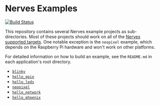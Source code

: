 Nerves Examples
===============

[![Build Status](https://travis-ci.org/nerves-project/nerves-examples.png?branch=master)](https://travis-ci.org/nerves-project/nerves-examples)

This repository contains several Nerves example projects as sub-directories.
Most of these projects should work on all of the [Nerves supported targets](https://hexdocs.pm/nerves/targets.html).
One notable exception is the `neopixel` example, which depends on the Raspberry Pi hardware and won't work on other platforms.

For detailed information on how to build an example, see the `README.md` in each application's root directory.

* [`blinky`](https://github.com/nerves-project/nerves-examples/blob/master/blinky/README.md)
* [`hello_gpio`](https://github.com/nerves-project/nerves-examples/blob/master/hello_gpio/README.md)
* [`hello_leds`](https://github.com/nerves-project/nerves-examples/blob/master/hello_leds/README.md)
* [`neopixel`](https://github.com/nerves-project/nerves-examples/blob/master/neopixel/README.md)
* [`hello_network`](https://github.com/nerves-project/nerves-examples/blob/master/hello_network/README.md)
* [`hello_phoenix`](https://github.com/nerves-project/nerves-examples/blob/master/hello_phoenix/README.md)
